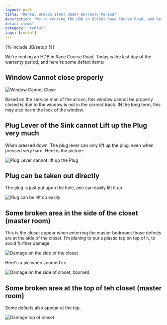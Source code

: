 ```yaml
---
layout: post
title: "Rental Broken Items Under Warrenty Period"
description: "We're renting the HDB in Blk681 Race Course Road, and here're some
defact items"
category: "rental"
tags: [rental]
---
```

{% include JB/setup %}

We're renting an HDB in Race Course Road. Today is the last day of the warrenty
period, and here're some defact items:

## Window Cannot close properly

![Window Cannot Close](https://dl.dropboxusercontent.com/u/9778027/rental/1.window-cannot-close.jpg)

Based on the service man of the aircon, this window cannot be properly closed is
due to the window is not in the correct track. IN the long term, this may also
harm the lock of the window.

## Plug Lever of the Sink cannot Lift up the Plug very much

When pressed down, The plug lever can only lift up the plug, even when pressed
very hard. Here is the picture:

![Plug Lever cannot lift up the
Plug](https://dl.dropboxusercontent.com/u/9778027/rental/2.sink-cannot-lift-up.jpg)

## Plug can be taken out directly

The plug is just put upon the hole, one can easily lift it up.

![Plug can be lift up
easily](https://dl.dropboxusercontent.com/u/9778027/rental/2.sink-can-takeout-directly.jpg)


## Some broken area in the side of the closet (master room)

This is the closet appear when enterring the master bedroom; those defects are
at the side of the closet. I'm planing to put a plastic tap on top of it, to
avoid further damage.

![Damage on the side of the closet](https://dl.dropboxusercontent.com/u/9778027/rental/3.broken-closet-side-view.jpg)

Here's a pic when zoomed in:

![Damage on the side of closet, zoomed](https://dl.dropboxusercontent.com/u/9778027/rental/3.broken-closet-side.jpg)

## Some broken area at the top of teh closet (master room)

Some defacts also appear at the top.

![Damage top of closet](https://dl.dropboxusercontent.com/u/9778027/rental/4.broken-closet-top.jpg)


